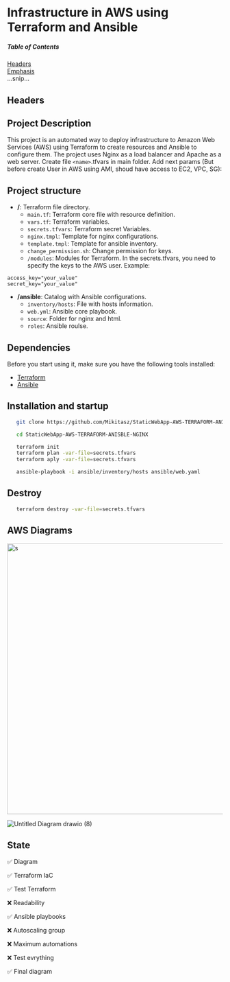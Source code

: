 # Infrastructure in AWS using Terraform and Ansible
##### Table of Contents  
[Headers](#headers)  
[Emphasis](#emphasis)  
...snip...    
<a name="headers"/>
## Headers
## Project Description
This project is an automated way to deploy infrastructure to Amazon Web Services (AWS) using Terraform to create resources and Ansible to configure them. The project uses Nginx as a load balancer and Apache as a web server.
Create file `<name>`.tfvars in main folder. Add next params (But before create User in AWS using AMI, shoud have access to EC2, VPC, SG):
## Project structure

- **/**: Terraform file directory.
  - `main.tf`: Terraform core file with resource definition.
  - `vars.tf`: Terraform variables.
  - `secrets.tfvars`: Terraform secret Variables.
  - `nginx.tmpl`: Template for nginx configurations.
  - `template.tmpl`: Template for ansible inventory.
  - `change_permission.sh`: Change permission for keys.
  - `/modules`: Modules for Terraform.
In the secrets.tfvars, you need to specify the keys to the AWS user.
Example:
```
access_key="your_value"
secret_key="your_value"
```

- **/ansible**: Catalog with Ansible configurations.
  - `inventory/hosts`: File with hosts information.
  - `web.yml`: Ansible core playbook.
  - `source`: Folder for nginx and html.
  - `roles`: Ansible roulse.
  
## Dependencies

Before you start using it, make sure you have the following tools installed:

- [Terraform](https://www.terraform.io/)
- [Ansible](https://www.ansible.com/)


## Installation and startup

```bash
   git clone https://github.com/Mikitasz/StaticWebApp-AWS-TERRAFORM-ANISBLE-NGINX
```
```bash
   cd StaticWebApp-AWS-TERRAFORM-ANISBLE-NGINX
```
```bash
   terraform init
   terraform plan -var-file=secrets.tfvars
   terraform aply -var-file=secrets.tfvars
```

```bash
   ansible-playbook -i ansible/inventory/hosts ansible/web.yaml 
```
## Destroy
```bash
   terraform destroy -var-file=secrets.tfvars
```

## AWS Diagrams














<img width="631" alt="s" src="https://github.com/Mikitasz/StaticWebApp-AWS-TERRAFORM-ANISBLE-NGINX/assets/94795099/24133ce8-8594-4b13-8260-8134d0e65389">

![Untitled Diagram drawio (8)](https://github.com/Mikitasz/StaticWebApp-AWS-TERRAFORM-ANISBLE-NGINX/assets/94795099/b256735d-f08f-4a0a-becf-343687a3d2aa)



## State

✅ Diagram

✅ Terraform IaC

✅ Test Terraform

❌ Readability

✅ Ansible playbooks

❌ Autoscaling group

❌ Maximum automations

❌ Test evrything

✅ Final diagram
